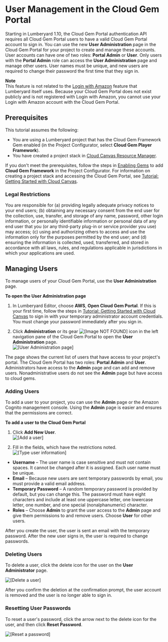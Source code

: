 # User Management in the Cloud Gem Portal<a name="cloud-canvas-cloud-gem-portal-user-management"></a>

Starting in Lumberyard 1\.10, the Cloud Gem Portal authentication API requires all Cloud Gem Portal users to have a valid Cloud Gem Portal account to sign in\. You can use the new **User Administration** page in the Cloud Gem Portal for your project to create and manage these accounts\. User accounts can have one of two roles: **Portal Admin** or **User**\. Only users with the **Portal Admin** role can access the **User Administration** page and manage other users\. User names must be unique, and new users are required to change their password the first time that they sign in\.

**Note**  
This feature is not related to the [Login with Amazon](https://developer.amazon.com/login-with-amazon) feature that Lumberyard itself uses\. Because your Cloud Gem Portal does not exist publicly and is not registered with Login with Amazon, you cannot use your Login with Amazon account with the Cloud Gem Portal\.

## Prerequisites<a name="cloud-canvas-cloud-gem-user-management-prerequisites"></a>

This tutorial assumes the following:
+ You are using a Lumberyard project that has the Cloud Gem Framework Gem enabled \(in the Project Configurator, select **Cloud Gem Player Framework**\)\.
+ You have created a project stack in [Cloud Canvas Resource Manager](cloud-canvas-ui-rm-overview.md)\.

If you don't meet the prerequisites, follow the steps in [Enabling Gems](gems-system-using-project-configurator.md) to add **Cloud Gem Framework** in the Project Configurator\. For information on creating a project stack and accessing the Cloud Gem Portal, see [Tutorial: Getting Started with Cloud Canvas](cloud-canvas-tutorial.md)\.

### Legal Restrictions<a name="cloud-canvas-cloud-gem-user-management-legal-restrictions"></a>

You are responsible for \(a\) providing legally adequate privacy notices to your end users; \(b\) obtaining any necessary consent from the end user for the collection, use, transfer, and storage of any name, password, other login information, or personally identifiable information or personal data of any end user that you \(or any third\-party plug\-in or service provider you use\) may access; \(c\) using and authorizing others to access and use the information only for the purposes permitted by the end user; and \(d\) ensuring the information is collected, used, transferred, and stored in accordance with all laws, rules, and regulations applicable in jurisdictions in which your applications are used\.

## Managing Users<a name="cloud-canvas-cloud-gem-portal-user-management-managing-users"></a>

To manage users of your Cloud Gem Portal, use the **User Administration** page\.

**To open the User Administration page**

1. In Lumberyard Editor, choose **AWS**, **Open Cloud Gem Portal**\. If this is your first time, follow the steps in [Tutorial: Getting Started with Cloud Canvas](cloud-canvas-tutorial.md) to sign in with your temporary administrator account credentials\. You must change your password immediately after you sign in\.

1. Click **Administration** or its gear ![\[Image NOT FOUND\]](http://docs.aws.amazon.com/lumberyard/latest/userguide/images/cloud-canvas-cloud-gem-text-to-speech-cgp-4.png) icon in the left navigation pane of the Cloud Gem Portal to open the **User Administration** page\.  
![\[User Administration page\]](http://docs.aws.amazon.com/lumberyard/latest/userguide/images/cloud-canvas-cloud-gem-portal-user-management-1.png)

The page shows the current list of users that have access to your project's portal\. The Cloud Gem Portal has two roles: **Portal Admin** and **User**\. Administrators have access to the **Admin** page and can add and remove users\. Nonadministrative users do not see the **Admin** page but have access to cloud gems\.

### Adding Users<a name="cloud-canvas-cloud-gem-portal-user-management-adding"></a>

To add a user to your project, you can use the **Admin** page or the Amazon Cognito management console\. Using the **Admin** page is easier and ensures that the permissions are correct\.

**To add a user to the Cloud Gem Portal**

1. Click **Add New User**\.  
![\[Add a user\]](http://docs.aws.amazon.com/lumberyard/latest/userguide/images/cloud-canvas-cloud-gem-portal-user-management-2.png)

1. Fill in the fields, which have the restrictions noted\.  
![\[Type user information\]](http://docs.aws.amazon.com/lumberyard/latest/userguide/images/cloud-canvas-cloud-gem-portal-user-management-3.png)
+ **Username** – The user name is case sensitive and must not contain spaces\. It cannot be changed after it is assigned\. Each user name must be unique\.
+ **Email** – Because new users are sent temporary passwords by email, you must provide a valid email address\.
+ **Temporary Password** – A random temporary password is provided by default, but you can change this\. The password must have eight characters and include at least one uppercase letter, one lowercase letter, one number, and one special \(nonalphanumeric\) character\.
+ **Roles** – Choose **Admin** to grant the user access to the **Admin** page and give them permissions to and remove users\. Choose **User** for other users\.

After you create the user, the user is sent an email with the temporary password\. After the new user signs in, the user is required to change passwords\.

### Deleting Users<a name="cloud-canvas-cloud-gem-portal-user-management-deleting"></a>

To delete a user, click the delete icon for the user on the **User Administrator** page\.

![\[Delete a user\]](http://docs.aws.amazon.com/lumberyard/latest/userguide/images/cloud-canvas-cloud-gem-portal-user-management-4.png)

After you confirm the deletion at the confirmation prompt, the user account is removed and the user is no longer able to sign in\.

### Resetting User Passwords<a name="cloud-canvas-cloud-gem-portal-user-management-resetting-passwords"></a>

To reset a user's password, click the arrow next to the delete icon for the user, and then click **Reset Password**\.

![\[Reset a password\]](http://docs.aws.amazon.com/lumberyard/latest/userguide/images/cloud-canvas-cloud-gem-portal-user-management-5.png)